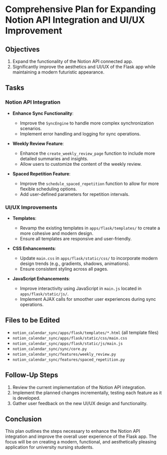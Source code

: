 # Comprehensive Plan for Expanding Notion API Integration and UI/UX Improvement

## Objectives
1. Expand the functionality of the Notion API connected app.
2. Significantly improve the aesthetics and UI/UX of the Flask app while maintaining a modern futuristic appearance.

## Tasks

### Notion API Integration
- **Enhance Sync Functionality**:
  - Improve the `SyncEngine` to handle more complex synchronization scenarios.
  - Implement error handling and logging for sync operations.

- **Weekly Review Feature**:
  - Enhance the `create_weekly_review_page` function to include more detailed summaries and insights.
  - Allow users to customize the content of the weekly review.

- **Spaced Repetition Feature**:
  - Improve the `schedule_spaced_repetition` function to allow for more flexible scheduling options.
  - Add user-defined parameters for repetition intervals.

### UI/UX Improvements
- **Templates**:
  - Revamp the existing templates in `apps/flask/templates/` to create a more cohesive and modern design.
  - Ensure all templates are responsive and user-friendly.

- **CSS Enhancements**:
  - Update `main.css` in `apps/flask/static/css/` to incorporate modern design trends (e.g., gradients, shadows, animations).
  - Ensure consistent styling across all pages.

- **JavaScript Enhancements**:
  - Improve interactivity using JavaScript in `main.js` located in `apps/flask/static/js/`.
  - Implement AJAX calls for smoother user experiences during sync operations.

## Files to be Edited
- `notion_calendar_sync/apps/flask/templates/*.html` (all template files)
- `notion_calendar_sync/apps/flask/static/css/main.css`
- `notion_calendar_sync/apps/flask/static/js/main.js`
- `notion_calendar_sync/sync/core.py`
- `notion_calendar_sync/features/weekly_review.py`
- `notion_calendar_sync/features/spaced_repetition.py`

## Follow-Up Steps
1. Review the current implementation of the Notion API integration.
2. Implement the planned changes incrementally, testing each feature as it is developed.
3. Gather user feedback on the new UI/UX design and functionality.

## Conclusion
This plan outlines the steps necessary to enhance the Notion API integration and improve the overall user experience of the Flask app. The focus will be on creating a modern, functional, and aesthetically pleasing application for university nursing students.
